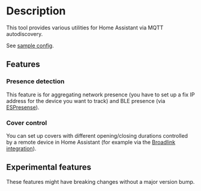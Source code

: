 # Description

This tool provides various utilities for Home Assistant via MQTT autodiscovery.

See [sample config](sample_config).

## Features

### Presence detection

This feature is for aggregating network presence (you have to set up a fix IP address for the device you want to track) and BLE presence (via [ESPresense](https://github.com/ESPresense/ESPresense)).

### Cover control

You can set up covers with different opening/closing durations controlled by a remote device in Home Assistant (for example via the [Broadlink integration](https://www.home-assistant.io/integrations/broadlink)).

## Experimental features

These features might have breaking changes without a major version bump.
